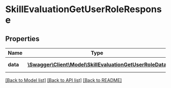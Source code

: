 # SkillEvaluationGetUserRoleResponse

## Properties
Name | Type | Description | Notes
------------ | ------------- | ------------- | -------------
**data** | [**\Swagger\Client\Model\SkillEvaluationGetUserRoleData**](SkillEvaluationGetUserRoleData.md) | ID of user role | 

[[Back to Model list]](../README.md#documentation-for-models) [[Back to API list]](../README.md#documentation-for-api-endpoints) [[Back to README]](../README.md)


